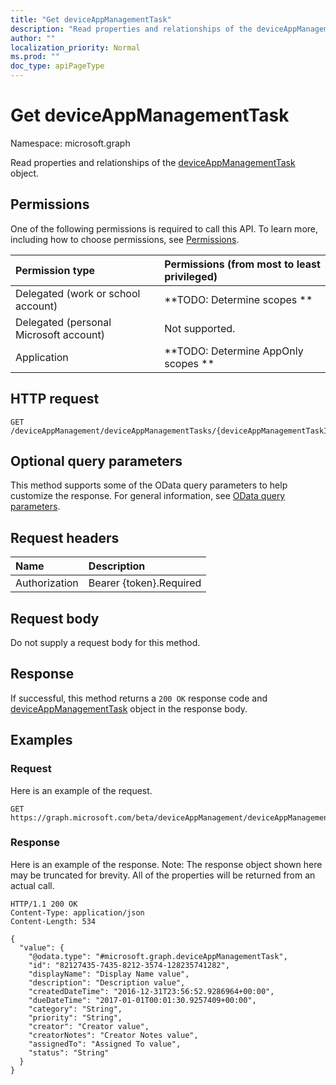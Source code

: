 ```yaml
---
title: "Get deviceAppManagementTask"
description: "Read properties and relationships of the deviceAppManagementTask object."
author: ""
localization_priority: Normal
ms.prod: ""
doc_type: apiPageType
---
```


# Get deviceAppManagementTask

Namespace: microsoft.graph

Read properties and relationships of the [deviceAppManagementTask](../resources/deviceappmanagementtask.md) object.

## Permissions
One of the following permissions is required to call this API. To learn more, including how to choose permissions, see [Permissions](/concepts/permissions-reference.md).

|Permission type|Permissions (from most to least privileged)|
|:---|:---|
|Delegated (work or school account)|**TODO: Determine scopes **|
|Delegated (personal Microsoft account)|Not supported.|
|Application|**TODO: Determine AppOnly scopes **|

## HTTP request
<!-- {
  "blockType": "ignored"
}
-->
``` http
GET /deviceAppManagement/deviceAppManagementTasks/{deviceAppManagementTaskId}
```

## Optional query parameters
This method supports some of the OData query parameters to help customize the response. For general information, see [OData query parameters](/graph/query-parameters).

## Request headers
|Name|Description|
|:---|:---|
|Authorization|Bearer {token}.Required|

## Request body
Do not supply a request body for this method.

## Response
If successful, this method returns a `200 OK` response code and [deviceAppManagementTask](../resources/deviceappmanagementtask.md) object in the response body.

## Examples

### Request
Here is an example of the request.
<!-- {
  "blockType": "request",
  "name": "get_deviceappmanagementtask"
}
-->
``` http
GET https://graph.microsoft.com/beta/deviceAppManagement/deviceAppManagementTasks/{deviceAppManagementTaskId}
```

### Response
Here is an example of the response. Note: The response object shown here may be truncated for brevity. All of the properties will be returned from an actual call.
<!-- {
  "blockType": "response",
  "truncated": true,
  "@odata.type": "microsoft.graph.deviceAppManagementTask"
}
-->
``` http
HTTP/1.1 200 OK
Content-Type: application/json
Content-Length: 534

{
  "value": {
    "@odata.type": "#microsoft.graph.deviceAppManagementTask",
    "id": "82127435-7435-8212-3574-128235741282",
    "displayName": "Display Name value",
    "description": "Description value",
    "createdDateTime": "2016-12-31T23:56:52.9286964+00:00",
    "dueDateTime": "2017-01-01T00:01:30.9257409+00:00",
    "category": "String",
    "priority": "String",
    "creator": "Creator value",
    "creatorNotes": "Creator Notes value",
    "assignedTo": "Assigned To value",
    "status": "String"
  }
}
```

